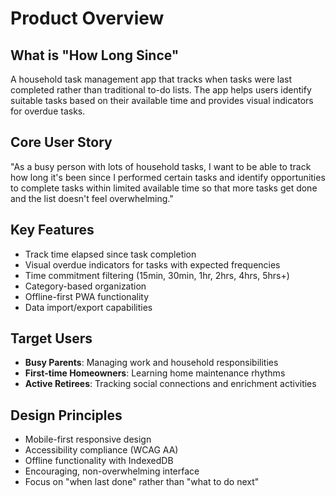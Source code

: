 # Product Overview

## What is "How Long Since"

A household task management app that tracks when tasks were last completed rather than traditional to-do lists. The app helps users identify suitable tasks based on their available time and provides visual indicators for overdue tasks.

## Core User Story

"As a busy person with lots of household tasks, I want to be able to track how long it's been since I performed certain tasks and identify opportunities to complete tasks within limited available time so that more tasks get done and the list doesn't feel overwhelming."

## Key Features

- Track time elapsed since task completion
- Visual overdue indicators for tasks with expected frequencies
- Time commitment filtering (15min, 30min, 1hr, 2hrs, 4hrs, 5hrs+)
- Category-based organization
- Offline-first PWA functionality
- Data import/export capabilities

## Target Users

- **Busy Parents**: Managing work and household responsibilities
- **First-time Homeowners**: Learning home maintenance rhythms
- **Active Retirees**: Tracking social connections and enrichment activities

## Design Principles

- Mobile-first responsive design
- Accessibility compliance (WCAG AA)
- Offline functionality with IndexedDB
- Encouraging, non-overwhelming interface
- Focus on "when last done" rather than "what to do next"